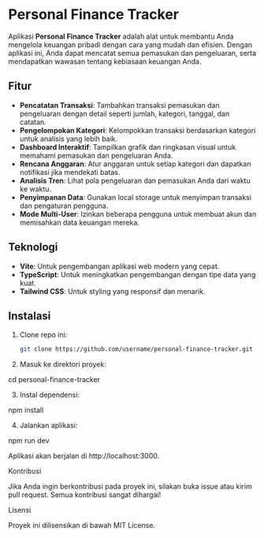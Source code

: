 # Personal Finance Tracker

Aplikasi **Personal Finance Tracker** adalah alat untuk membantu Anda mengelola keuangan pribadi dengan cara yang mudah dan efisien. Dengan aplikasi ini, Anda dapat mencatat semua pemasukan dan pengeluaran, serta mendapatkan wawasan tentang kebiasaan keuangan Anda.

## Fitur

- **Pencatatan Transaksi**: Tambahkan transaksi pemasukan dan pengeluaran dengan detail seperti jumlah, kategori, tanggal, dan catatan.
- **Pengelompokan Kategori**: Kelompokkan transaksi berdasarkan kategori untuk analisis yang lebih baik.
- **Dashboard Interaktif**: Tampilkan grafik dan ringkasan visual untuk memahami pemasukan dan pengeluaran Anda.
- **Rencana Anggaran**: Atur anggaran untuk setiap kategori dan dapatkan notifikasi jika mendekati batas.
- **Analisis Tren**: Lihat pola pengeluaran dan pemasukan Anda dari waktu ke waktu.
- **Penyimpanan Data**: Gunakan local storage untuk menyimpan transaksi dan pengaturan pengguna.
- **Mode Multi-User**: Izinkan beberapa pengguna untuk membuat akun dan memisahkan data keuangan mereka.

## Teknologi

- **Vite**: Untuk pengembangan aplikasi web modern yang cepat.
- **TypeScript**: Untuk meningkatkan pengembangan dengan tipe data yang kuat.
- **Tailwind CSS**: Untuk styling yang responsif dan menarik.

## Instalasi

1. Clone repo ini:
   ```bash
   git clone https://github.com/username/personal-finance-tracker.git

2. Masuk ke direktori proyek:

cd personal-finance-tracker


3. Instal dependensi:

npm install


4. Jalankan aplikasi:

npm run dev



Aplikasi akan berjalan di http://localhost:3000.

Kontribusi

Jika Anda ingin berkontribusi pada proyek ini, silakan buka issue atau kirim pull request. Semua kontribusi sangat dihargai!

Lisensi

Proyek ini dilisensikan di bawah MIT License.
